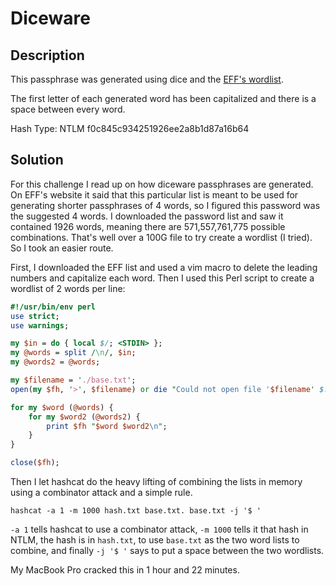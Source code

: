 # Diceware

## Description

This passphrase was generated using dice and the [EFF's wordlist](https://www.eff.org/files/2016/09/08/eff_short_wordlist_2_0.txt).

The first letter of each generated word has been capitalized and there is a space between every word.

Hash Type: NTLM
f0c845c934251926ee2a8b1d87a16b64

## Solution

For this challenge I read up on how diceware passphrases are generated. On EFF's website it said that this particular list is meant to be used for generating shorter passphrases of 4 words, so I figured this password was the suggested 4 words. I downloaded the password list and saw it contained 1926 words, meaning there are 571,557,761,775 possible combinations. That's well over a 100G file to try create a wordlist (I tried). So I took an easier route.

First, I downloaded the EFF list and used a vim macro to delete the leading numbers and capitalize each word. Then I used this Perl script to create a wordlist of 2 words per line:

```perl
#!/usr/bin/env perl
use strict;
use warnings;

my $in = do { local $/; <STDIN> };
my @words = split /\n/, $in;
my @words2 = @words;

my $filename = './base.txt';
open(my $fh, '>', $filename) or die "Could not open file '$filename' $!";

for my $word (@words) {
    for my $word2 (@words2) {
        print $fh "$word $word2\n";
    }
}

close($fh);
```

Then I let hashcat do the heavy lifting of combining the lists in memory using a combinator attack and a simple rule.

`hashcat -a 1 -m 1000 hash.txt base.txt. base.txt -j '$ '`

`-a 1` tells hashcat to use a combinator attack, `-m 1000` tells it that hash in NTLM, the hash is in `hash.txt`, to use `base.txt` as the two word lists to combine, and finally `-j '$ '` says to put a space between the two wordlists.

My MacBook Pro cracked this in 1 hour and 22 minutes.
